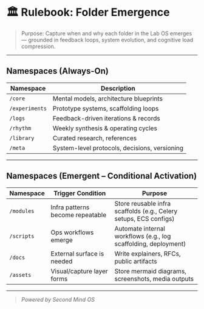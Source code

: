 # 🏛 Rulebook: Folder Emergence

> Purpose: Capture when and why each folder in the Lab OS emerges — grounded in feedback loops, system evolution, and cognitive load compression.

---

## Namespaces (Always-On)

| Namespace      | Description                                   |
| -------------- | --------------------------------------------- |
| `/core`        | Mental models, architecture blueprints        |
| `/experiments` | Prototype systems, scaffolding loops          |
| `/logs`        | Feedback-driven iterations & records          |
| `/rhythm`      | Weekly synthesis & operating cycles           |
| `/library`     | Curated research, references                  |
| `/meta`        | System-level protocols, decisions, versioning |

---

## Namespaces (Emergent – Conditional Activation)

| Namespace  | Trigger Condition                | Purpose                                                           |
| ---------- | -------------------------------- | ----------------------------------------------------------------- |
| `/modules` | Infra patterns become repeatable | Store reusable infra scaffolds (e.g., Celery setups, ECS configs) |
| `/scripts` | Ops workflows emerge             | Automate internal workflows (e.g., log scaffolding, deployment)   |
| `/docs`    | External surface is needed       | Write explainers, RFCs, public artifacts                          |
| `/assets`  | Visual/capture layer forms       | Store mermaid diagrams, screenshots, media outputs                |

---

> _Powered by Second Mind OS_
